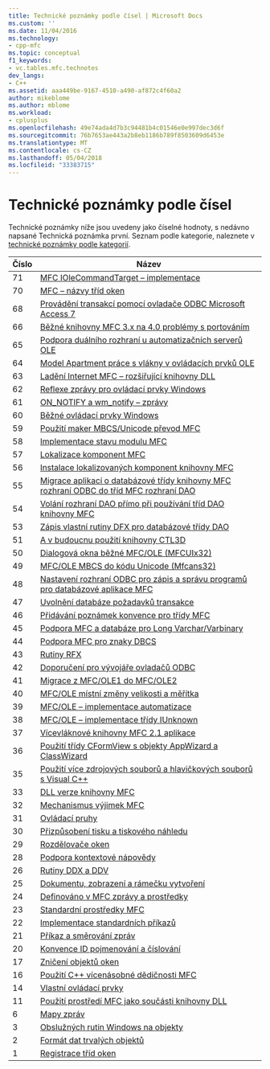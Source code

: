 ```yaml
---
title: Technické poznámky podle čísel | Microsoft Docs
ms.custom: ''
ms.date: 11/04/2016
ms.technology:
- cpp-mfc
ms.topic: conceptual
f1_keywords:
- vc.tables.mfc.technotes
dev_langs:
- C++
ms.assetid: aaa449be-9167-4510-a490-af872c4f60a2
author: mikeblome
ms.author: mblome
ms.workload:
- cplusplus
ms.openlocfilehash: 49e74ada4d7b3c94481b4c01546e0e997dec3d6f
ms.sourcegitcommit: 76b7653ae443a2b8eb1186b789f8503609d6453e
ms.translationtype: MT
ms.contentlocale: cs-CZ
ms.lasthandoff: 05/04/2018
ms.locfileid: "33383715"
---
```

# <a name="technical-notes-by-number"></a>Technické poznámky podle čísel
Technické poznámky níže jsou uvedeny jako číselné hodnoty, s nedávno napsané Technická poznámka první. Seznam podle kategorie, naleznete v [technické poznámky podle kategorií](../mfc/technical-notes-by-category.md).  
  
|Číslo|Název|  
|------------|-----------|  
|71|[MFC IOleCommandTarget – implementace](../mfc/tn071-mfc-iolecommandtarget-implementation.md)|  
|70|[MFC – názvy tříd oken](../mfc/tn070-mfc-window-class-names.md)|  
|68|[Provádění transakcí pomocí ovladače ODBC Microsoft Access 7](../mfc/tn068-performing-transactions-with-the-microsoft-access-7-odbc-driver.md)|  
|66|[Běžné knihovny MFC 3.x na 4.0 problémy s portováním](../mfc/tn066-common-mfc-3-x-to-4-0-porting-issues.md)|  
|65|[Podpora duálního rozhraní u automatizačních serverů OLE](../mfc/tn065-dual-interface-support-for-ole-automation-servers.md)|  
|64|[Model Apartment práce s vlákny v ovládacích prvků OLE](../mfc/tn064-apartment-model-threading-in-activex-controls.md)|  
|63|[Ladění Internet MFC – rozšiřující knihovny DLL](../mfc/tn063-debugging-internet-extension-dlls.md)|  
|62|[Reflexe zprávy pro ovládací prvky Windows](../mfc/tn062-message-reflection-for-windows-controls.md)|  
|61|[ON_NOTIFY a wm_notify – zprávy](../mfc/tn061-on-notify-and-wm-notify-messages.md)|  
|60|[Běžné ovládací prvky Windows](../mfc/tn060-the-new-windows-common-controls.md)|  
|59|[Použití maker MBCS/Unicode převod MFC](../mfc/tn059-using-mfc-mbcs-unicode-conversion-macros.md)|  
|58|[Implementace stavu modulu MFC](../mfc/tn058-mfc-module-state-implementation.md)|  
|57|[Lokalizace komponent MFC](../mfc/tn057-localization-of-mfc-components.md)|  
|56|[Instalace lokalizovaných komponent knihovny MFC](../mfc/tn056-installation-of-localized-mfc-components.md)|  
|55|[Migrace aplikací o databázové třídy knihovny MFC rozhraní ODBC do tříd MFC rozhraní DAO](../mfc/tn055-migrating-mfc-odbc-database-class-applications-to-mfc-dao-classes.md)|  
|54|[Volání rozhraní DAO přímo při používání tříd DAO knihovny MFC](../mfc/tn054-calling-dao-directly-while-using-mfc-dao-classes.md)|  
|53|[Zápis vlastní rutiny DFX pro databázové třídy DAO](../mfc/tn053-custom-dfx-routines-for-dao-database-classes.md)|  
|51|[A v budoucnu použití knihovny CTL3D](../mfc/tn051-using-ctl3d-now-and-in-the-future.md)|  
|50|[Dialogová okna běžné MFC/OLE (MFCUIx32)](../mfc/tn050-mfc-ole-common-dialogs-mfcuix32.md)|  
|49|[MFC/OLE MBCS do kódu Unicode (Mfcans32)](../mfc/tn049-mfc-ole-mbcs-to-unicode-translation-layer-mfcans32.md)|  
|48|[Nastavení rozhraní ODBC pro zápis a správu programů pro databázové aplikace MFC](../mfc/tn048-writing-odbc-setup-and-administration-programs.md)|  
|47|[Uvolnění databáze požadavků transakce](../mfc/tn047-relaxing-database-transaction-requirements.md)|  
|46|[Přidávání poznámek konvence pro třídy MFC](../mfc/tn046-commenting-conventions-for-the-mfc-classes.md)|  
|45|[Podpora MFC a databáze pro Long Varchar/Varbinary](../mfc/tn045-mfc-database-support-for-long-varchar-varbinary.md)|  
|44|[Podpora MFC pro znaky DBCS](../mfc/tn044-mfc-support-for-dbcs.md)|  
|43|[Rutiny RFX](../mfc/tn043-rfx-routines.md)|  
|42|[Doporučení pro vývojáře ovladačů ODBC](../mfc/tn042-odbc-driver-developer-recommendations.md)|  
|41|[Migrace z MFC/OLE1 do MFC/OLE2](../mfc/tn041-mfc-ole1-migration-to-mfc-ole-2.md)|  
|40|[MFC/OLE místní změny velikosti a měřítka](../mfc/tn040-mfc-ole-in-place-resizing-and-zooming.md)|  
|39|[MFC/OLE – implementace automatizace](../mfc/tn039-mfc-ole-automation-implementation.md)|  
|38|[MFC/OLE – implementace třídy IUnknown](../mfc/tn038-mfc-ole-iunknown-implementation.md)|  
|37|[Vícevláknové knihovny MFC 2.1 aplikace](../mfc/tn037-multithreaded-mfc-2-1-applications.md)|  
|36|[Použití třídy CFormView s objekty AppWizard a ClassWizard](../mfc/tn036-using-cformview-with-appwizard-and-classwizard.md)|  
|35|[Použití více zdrojových souborů a hlavičkových souborů s Visual C++](../mfc/tn035-using-multiple-resource-files-and-header-files-with-visual-cpp.md)|  
|33|[DLL verze knihovny MFC](../mfc/tn033-dll-version-of-mfc.md)|  
|32|[Mechanismus výjimek MFC](../mfc/tn032-mfc-exception-mechanism.md)|  
|31|[Ovládací pruhy](../mfc/tn031-control-bars.md)|  
|30|[Přizpůsobení tisku a tiskového náhledu](../mfc/tn030-customizing-printing-and-print-preview.md)|  
|29|[Rozdělovače oken](../mfc/tn029-splitter-windows.md)|  
|28|[Podpora kontextové nápovědy](../mfc/tn028-context-sensitive-help-support.md)|  
|26|[Rutiny DDX a DDV](../mfc/tn026-ddx-and-ddv-routines.md)|  
|25|[Dokumentu, zobrazení a rámečku vytvoření](../mfc/tn025-document-view-and-frame-creation.md)|  
|24|[Definováno v MFC zprávy a prostředky](../mfc/tn024-mfc-defined-messages-and-resources.md)|  
|23|[Standardní prostředky MFC](../mfc/tn023-standard-mfc-resources.md)|  
|22|[Implementace standardních příkazů](../mfc/tn022-standard-commands-implementation.md)|  
|21|[Příkaz a směrování zpráv](../mfc/tn021-command-and-message-routing.md)|  
|20|[Konvence ID pojmenování a číslování](../mfc/tn020-id-naming-and-numbering-conventions.md)|  
|17|[Zničení objektů oken](../mfc/tn017-destroying-window-objects.md)|  
|16|[Použití C++ vícenásobné dědičnosti MFC](../mfc/tn016-using-cpp-multiple-inheritance-with-mfc.md)|  
|14|[Vlastní ovládací prvky](../mfc/tn014-custom-controls.md)|  
|11|[Použití prostředí MFC jako součásti knihovny DLL](../mfc/tn011-using-mfc-as-part-of-a-dll.md)|  
|6|[Mapy zpráv](../mfc/tn006-message-maps.md)|  
|3|[Obslužných rutin Windows na objekty](../mfc/tn003-mapping-of-windows-handles-to-objects.md)|  
|2|[Formát dat trvalých objektů](../mfc/tn002-persistent-object-data-format.md)|  
|1|[Registrace tříd oken](../mfc/tn001-window-class-registration.md)
